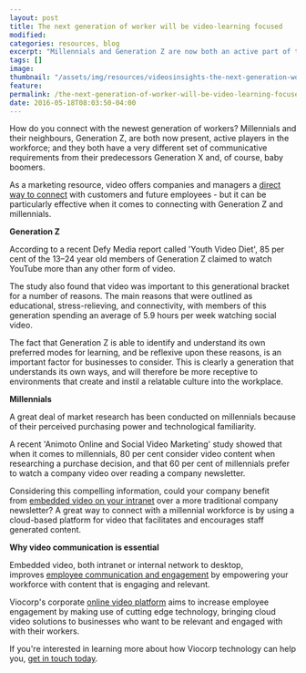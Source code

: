 ```yaml
---
layout: post
title: The next generation of worker will be video-learning focused
modified:
categories: resources, blog
excerpt: "Millennials and Generation Z are now both an active part of the workforce. Are there ways to connect with these new workers in more meaningful ways?"
tags: []
image:
thumbnail: "/assets/img/resources/videosinsights-the-next-generation-worker-will-be-video-learning-focused.jpg"
feature:
permalink: /the-next-generation-of-worker-will-be-video-learning-focused
date: 2016-05-18T08:03:50-04:00
---
```

<span id="pk-id"></span>How do you connect with the newest generation of workers? Millennials and their neighbours, Generation Z, are both now present, active players in the workforce; and they both have a very different set of communicative requirements from their predecessors Generation X and, of course, baby boomers.

As a marketing resource, video offers companies and managers a <a href="http://viocorp.com/viostream/user-generated/">direct way to connect</a> with customers and future employees - but it can be particularly effective when it comes to connecting with Generation Z and millennials.

<strong>Generation Z</strong>

According to a recent Defy Media report called 'Youth Video Diet', 85 per cent of the 13–24 year old members of Generation Z claimed to watch YouTube more than any other form of video.

The study also found that video was important to this generational bracket for a number of reasons. The main reasons that were outlined as educational, stress-relieving, and connectivity, with members of this generation spending an average of 5.9 hours per week watching social video.

The fact that Generation Z is able to identify and understand its own preferred modes for learning, and be reflexive upon these reasons, is an important factor for businesses to consider. This is clearly a generation that understands its own ways, and will therefore be more receptive to environments that create and instil a relatable culture into the workplace.

<strong>Millennials</strong>

A great deal of market research has been conducted on millennials because of their perceived purchasing power and technological familiarity.

A recent 'Animoto Online and Social Video Marketing' study showed that when it comes to millennials, 80 per cent consider video content when researching a purchase decision, and that 60 per cent of millennials prefer to watch a company video over reading a company newsletter.

Considering this compelling information, could your company benefit from <a href="http://viocorp.com/internal-communications/">embedded video on your intranet</a> over a more traditional company newsletter? A great way to connect with a millennial workforce is by using a cloud-based platform for video that facilitates and encourages staff generated content.

<strong>Why video communication is essential</strong>

Embedded video, both intranet or internal network to desktop, improves <a href="/employee-engagement/">employee communication and engagement</a> by empowering your workforce with content that is engaging and relevant.

Viocorp's corporate <a href="/platform/">online video platform</a> aims to increase employee engagement by making use of cutting edge technology, bringing cloud video solutions to businesses who want to be relevant and engaged with with their workers.

If you're interested in learning more about how Viocorp technology can help you, <a href="http://viocorp.com/general-enquiry/">get in touch today</a>.